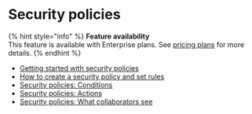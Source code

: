 # Security policies

{% hint style="info" %}
**Feature availability**\
This feature is available with Enterprise plans. See [pricing plans](https://snyk.io/plans/) for more details.
{% endhint %}

* [Getting started with security policies](getting-started-with-security-policies.md)
* [How to create a security policy and set rules](create-a-security-policy-and-rules.md)
* [Security policies: Conditions](security-policies-conditions.md)
* [Security policies: Actions](security-policies-actions.md)
* [Security policies: What collaborators see](security-policies-what-collaborators-see.md)
